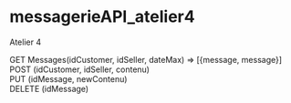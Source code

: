# messagerieAPI_atelier4
Atelier 4

GET Messages(idCustomer, idSeller, dateMax) => [{message, message}]  
POST (idCustomer, idSeller, contenu)  
PUT (idMessage, newContenu)  
DELETE (idMessage)

